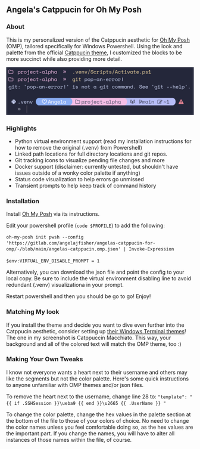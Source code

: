 ## Angela's Catppucin for Oh My Posh


### About

This is my personalized version of the Catppucin aesthetic for [Oh My Posh](https://github.com/JanDeDobbeleer/oh-my-posh) (OMP), tailored specifically for Windows Powershell. Using the look and palette from the official [Catppucin theme](https://github.com/JanDeDobbeleer/oh-my-posh/blob/main/themes/catppuccin.omp.json), I customized the blocks to be more succinct while also providing more detail.

![Example-1](Screenshots/Example-1.png)


### Highlights

- Python virtual environment support (read my installation instructions for how to remove the original (.venv) from Powershell)
- Linked path locations for full directory locations and git repos.
- Git tracking icons to visualize pending file changes and more
- Docker support (disclaimer: currently untested, but shouldn't have issues outside of a wonky color palette if anything)
- Status code visualization to help errors go unmissed
- Transient prompts to help keep track of command history


### Installation

Install [Oh My Posh](https://github.com/JanDeDobbeleer/oh-my-posh) via its instructions.

Edit your powershell profile (`code $PROFILE`) to add the following:
```
oh-my-posh init pwsh --config 'https://gitlab.com/angelajfisher/angelas-catppucin-for-omp/-/blob/main/angelas-catppucin.omp.json' | Invoke-Expression

$env:VIRTUAL_ENV_DISABLE_PROMPT = 1
```

Alternatively, you can download the json file and point the config to your local copy. Be sure to include the virtual environment disabling line to avoid redundant (.venv) visualizationa in your prompt.

Restart powershell and then you should be go to go! Enjoy!


### Matching My look

If you install the theme and decide you want to dive even further into the Catppucin aesthetic, consider setting up [their Windows Terminal themes](https://github.com/catppuccin/windows-terminal)! The one in my screenshot is Catppuccin Macchiato. This way, your background and all of the colored text will match the OMP theme, too :)


### Making Your Own Tweaks

I know not everyone wants a heart next to their username and others may like the segments but not the color palette. Here's some quick instructions to anyone unfamiliar with OMP themes and/or json files.

To remove the heart next to the username, change line 28 to: `"template": " {{ if .SSHSession }}\ueba9 {{ end }}\u2665 {{ .UserName }} "`

To change the color palette, change the hex values in the palette section at the bottom of the file to those of your colors of choice. No need to change the color names unless you feel comfortable doing so, as the hex values are the important part. If you change the names, you will have to alter all instances of those names within the file, of course.
